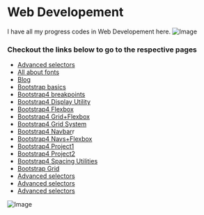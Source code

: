 # Web Developement

I have all my progress codes in Web Developement here.
![Image](https://cdn6.f-cdn.com/files/download/82615852/web-dev-ty.jpg)
### Checkout the links below to go to the respective pages 
- [Advanced selectors](./advancedSelectors.html)
- [All about fonts](./AllAboutFonts.html)
- [Blog](./Blog.html)
- [Bootstrap basics](./Bootstrap%20basics.html)
- [Bootstrap4 breakpoints](./Bootstrap4_Breakpoints.html)
- [Bootstrap4 Display Utility](./Bootstrap4_DisplayUtility.html)
- [Bootstrap4 Flexbox](./Bootstrap4_Flexbox.html)
- [Bootstrap4 Grid+Flexbox](./Bootstrap4_Grid+Flexbox.html)
- [Bootstrap4 Grid System](./Bootstrap4_GridSystem.html)
- [Bootstrap4 Navbar](./Bootstrap4_Navbar.html)r
- [Bootstrap4 Navs+Flexbox](./Bootstrap4_Navs+Flexbox.html)
- [Bootstrap4 Project1](./Bootstrap4_Project1.html)
- [Bootstrap4 Project2](./Bootstrap4_Project2.html)
- [Bootstrap4 Spacing Utilities](./Bootstrap4_SpacingUtilities.html)
- [Bootstrap Grid](./BootstrapGrid.html)
- [Advanced selectors](./advancedSelectors.html)
- [Advanced selectors](./advancedSelectors.html)
- [Advanced selectors](./advancedSelectors.html)

![Image](https://png.pngtree.com/png-vector/20190611/ourmid/pngtree-web-development-illustration-modern-can-be-used-for-landing-pages-web-png-image_1496210.jpg)
